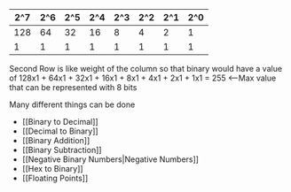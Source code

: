 
2^7| 2^6| 2^5| 2^4| 2^3| 2^2| 2^1| 2^0
---|---|---|---|---|---|---|---
128| 64| 32| 16| 8| 4| 2| 1
1|1|1|1|1|1|1|1
Second Row is like weight of the column so that binary would have a value of
128x1 + 64x1 + 32x1 + 16x1 + 8x1 + 4x1 + 2x1 + 1x1 = 255 <--Max value that can be represented with 8 bits

Many different things can be done
- [[Binary to Decimal]]
- [[Decimal to Binary]]
- [[Binary Addition]]
- [[Binary Subtraction]]
- [[Negative Binary Numbers|Negative Numbers]]
- [[Hex to Binary]]
- [[Floating Points]]
